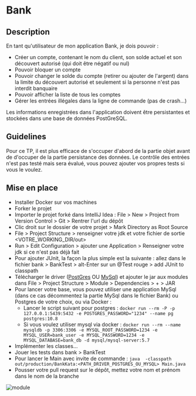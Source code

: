 # Bank

## Description
En tant qu'utilisateur de mon application Bank, je dois pouvoir :
  - Créer un compte, contenant le nom du client, son solde actuel et son découvert autorisé (qui doit être négatif ou nul)
  - Pouvoir bloquer un compte
  - Pouvoir changer le solde du compte (retirer ou ajouter de l'argent) dans la limite du découvert autorisé et seulement si la personne n'est pas interdit banquaire
  - Pouvoir afficher la liste de tous les comptes
  - Gérer les entrées illégales dans la ligne de commande (pas de crash...)
  
Les informations enregistrées dans l'application doivent être persistantes et stockées dans une base de données PostGreSQL.

## Guidelines
Pour ce TP, il est plus efficace de s'occuper d'abord de la partie objet avant de d'occuper de la partie persistance des données.
Le contrôle des entrées n'est pas testé mais sera évalué, vous pouvez ajouter vos propres tests si vous le voulez.

## Mise en place
  - Installer Docker sur vos machines
  - Forker le projet
  - Importer le projet forké dans IntelliJ Idea : File > New > Project from Version Control > Git > Rentrer l'url du dépôt
  - Clic droit sur le dossier de votre projet > Mark Directory as Root Source
  - File > Project Structure > renseigner votre jdk et votre fichier de sortie <VOTRE_WORKING_DIR/out>
  - Run > Edit Configuration > ajouter une Application > Renseigner votre jdk si ce n'est pas déjà fait
  - Pour ajouter JUnit, la façon la plus simple est la suivante : allez dans le fichier bank > BankTest > alt-Enter sur un @Test rouge > add JUnit to classpath
  - Télécharger le driver ([PostGres](https://jdbc.postgresql.org/download/postgresql-42.2.9.jar) OU [MySql](https://dev.mysql.com/downloads/connector/j/)) et ajouter le jar aux modules dans File > Project Structure > Module > Dependencies > + > JAR
  - Pour lancer votre base, vous pouvez utiliser une application MySql (dans ce cas décommentez la partie MySql dans le fichier Bank) ou Postgres de votre choix, ou via Docker :
    - Lancer le script suivant pour postgres : ```docker run --rm -P -p 127.0.0.1:5439:5432 -e POSTGRES_PASSWORD="1234" --name pg postgres:10.8```
    - Si vous voulez utiliser mysql via docker : ```docker run --rm --name mysqldb -p 3306:3306 -e MYSQL_ROOT_PASSWORD=1234 -e MYSQL_USER=bank_user -e MYSQL_PASSWORD=1234 -e MYSQL_DATABASE=bank_db -d mysql/mysql-server:5.7```
  - Implémenter les classes...
  - Jouer les tests dans bank > BankTest
  - Pour lancer le Main avec invite de commande : ```java  -classpath out/production/BankKata:<PATH_DRIVER_POSTGRES_OU_MYSQL> Main.java```
  - Pousser votre pull request sur le dépôt, mettez votre nom et prénom dans le nom de la branche

![module](img/module.png)
